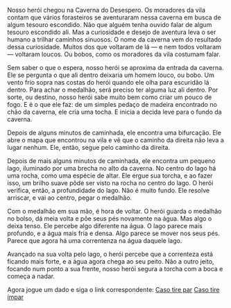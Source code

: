 <!-- Se caverna vai precisar do mapa que tá na vila (Consegue se tirar um número par, se número ímpar o herói fica preso na caverna e game over) -->

Nosso herói chegou na Caverna do Desespero. Os moradores da vila contam que vários forasteiros se aventuraram nessa caverna em busca de algum tesouro escondido. Não que alguém tenha ouvido falar de algum tesouro escondido ali. Mas a curiosidade e desejo de aventura leva o ser humano a trilhar caminhos sinuosos. O nome da caverna vem do resultado dessa curiosidade. Muitos dos que voltaram de lá — e nem todos voltaram — voltaram loucos. Ou bobos, como os moradores da vila costumam falar.

Sem saber o que o espera, nosso herói se aproxima da entrada da caverna. Ele se pergunta o que ali dentro deixaria um homem louco, ou bobo. Um vento frio sopra nas costas do herói quando ele olha para escuridão lá dentro. Para achar o medalhão, será preciso ter alguma luz ali dentro. Por sorte, ou destino, nosso herói sabe muito bem como criar um pouco de fogo. E é o que ele faz: de um simples pedaço de madeira encontrado no chão da caverna, ele cria uma tocha. E inicia a decida leve para o fundo da caverna.

Depois de alguns minutos de caminhada, ele encontra uma bifurcação. Ele abre o mapa que encontrou na vila e vê que o caminho da direita não leva a lugar nenhum. Ele, então, segue pelo caminho da direita.

Depois de mais alguns minutos de caminhada, ele encontra um pequeno lago, iluminado por uma brecha no alto da caverna. No centro do lago há uma rocha, como uma espécie de altar. Ele ergue sua torcha, e ao fazer isso, um brilho suave pôde ser visto na rocha no centro do lago. O herói verifica, então, a profundidade do lago. Não é muito fundo. Ele resolve arriscar, e vai ao centro, pegar o medalhão.

Com o medalhão em sua mão, é hora de voltar. O herói guarda o medalhão no bolso, dá meia volta e põe seus pés novamente na água. Mas algo o deixa tenso. Ele percebe algo diferente na água. O lago parece mais profundo, e a água mais fria e densa. Algo parece se mover nos seus pés. Parece que agora há uma correntenza na água daquele lago.

Avançado na sua volta pelo lago, o herói percebe que a correnteza está ficando mais forte, e a água agora chega ao seu peito. Não a outro jeito, focando num ponto a sua frente, nosso herói segura a torcha com a boca e começa a nadar.

Agora jogue um dado e siga o link correspondente:
[Caso tire par]()
[Caso tire ímpar]()
